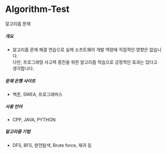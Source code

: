 # Algorithm-Test
알고리즘 문제

##### 개요
- 알고리즘 문제 해결 연습으로 실제 소프트웨어 개발 역량에 직접적인 영향은 없습니다.<br>
  다만, 프로그래밍 사고력 증진을 위한 알고리즘 학습으로 긍정적인 효과는 있다고 생각합니다.

##### 문제 은행 사이트
- 백준, SWEA, 프로그래머스

##### 사용 언어
- CPP, JAVA, PYTHON

##### 알고리즘 기법
- DFS, BFS, 완전탐색, Brute force, 재귀 등
